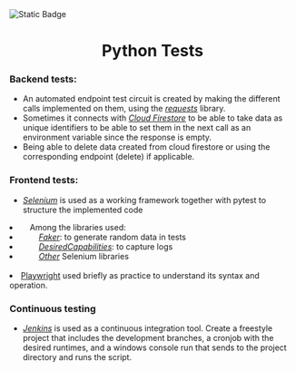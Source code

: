 <!-- <img alt="Static Badge" src="https://img.shields.io/badge/Antonio_Rodriguez-%23bc1224"> --> 
<!-- <img alt="Static Badge" src="https://img.shields.io/badge/QA_Engineer_%7C_Antonio_Rodriguez_Farias-%23007bff"> --> 
<!-- <img alt="Static Badge" src="https://img.shields.io/badge/QA_Engineer_%7C_Antonio_Rodriguez_Farias-%23007bff"> --> 
<!-- <img alt="Static Badge" src="https://img.shields.io/badge/QA_Engineer_%7C_Antonio_Rodriguez_Farias-%2328a745"> -->
<img alt="Static Badge" src="https://img.shields.io/badge/Antonio_Rodriguez_Farias-%2328a745?style=plastic&label=QA%20Engineer&labelColor=%23dc3545">


<h1 align="center"> Python Tests </h1> 


### Backend tests: 
* An automated endpoint test circuit is created by making the different calls implemented on them, using the <a href="https://docs.python-requests.org/en/latest/index.html"><i>requests</i></a> library.
* Sometimes it connects with <a href="https://firebase.google.com/docs/firestore/quickstart?hl=es-419#python"><i>Cloud Firestore</i></a> to be able to take data as unique identifiers to be able to set them in the next call as an environment variable since the response is empty.
* Being able to delete data created from cloud firestore or using the corresponding endpoint (delete) if applicable.
&nbsp;
### Frontend tests:
* <a href="https://www.selenium.dev/documentation/webdriver/getting_started/"><i>Selenium</i></a> is used as a working framework together with pytest to structure the implemented code
<li>&nbsp; &nbsp; Among the libraries used: </li>
<li>&nbsp; &nbsp; &nbsp; &nbsp; <a href="https://faker.readthedocs.io/en/master/"><i>Faker</i></a>: to generate random data in tests </li>
<li>&nbsp; &nbsp; &nbsp; &nbsp; <a href="https://www.selenium.dev/selenium/docs/api/py/webdriver/selenium.webdriver.common.desired_capabilities.html"><i>DesiredCapabilities</i></a>: to capture logs </li>
<li>&nbsp; &nbsp; &nbsp; &nbsp; <a href="https://selenium-python.readthedocs.io/getting-started.html"><i>Other</i></a> Selenium libraries </li>
&nbsp;
<li><a href="https://playwright.dev/python/">Playwright</a> used briefly as practice to understand its syntax and operation.</li>

### Continuous testing
* <a href="https://www.jenkins.io/"><i>Jenkins</i></a> is used as a continuous integration tool. Create a freestyle project that includes the development branches, a cronjob with the desired runtimes, and a windows console run that sends to the project directory and runs the script.
